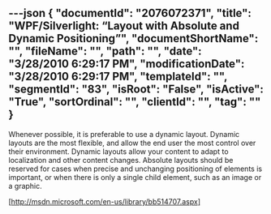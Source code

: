 ---json
{
  "documentId": "2076072371",
  "title": "WPF/Silverlight: “Layout with Absolute and Dynamic Positioning”",
  "documentShortName": "",
  "fileName": "",
  "path": "",
  "date": "3/28/2010 6:29:17 PM",
  "modificationDate": "3/28/2010 6:29:17 PM",
  "templateId": "",
  "segmentId": "83",
  "isRoot": "False",
  "isActive": "True",
  "sortOrdinal": "",
  "clientId": "",
  "tag": ""
}
---

Whenever possible, it is preferable to use a dynamic layout. Dynamic layouts are the most flexible, and allow the end user the most control over their environment. Dynamic layouts allow your content to adapt to localization and other content changes. Absolute layouts should be reserved for cases when precise and unchanging positioning of elements is important, or when there is only a single child element, such as an image or a graphic.

[http://msdn.microsoft.com/en-us/library/bb514707.aspx]
